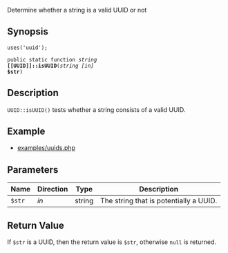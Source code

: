 Determine whether a string is a valid UUID or not

## Synopsis

<code>uses('uuid');</code>

<code>public static function <i>string</i> <b>[[UUID]]::isUUID</b>(<i>string</i> <i>[in]</i> <b>$str</b>)</code>

## Description

`UUID::isUUID()` tests whether a string consists of a valid UUID.

## Example

* [examples/uuids.php](http://github.com/nexgenta/eregansu/blob/master/examples/uuids.php)

## Parameters

<table>
  <thead>
    <tr>
      <th>Name</th>
      <th>Direction</th>
      <th>Type</th>
      <th>Description</th>
    </tr>
  </thead>
  <tbody>
    <tr>
      <td><code>$str</code>
      <td><i>in</i></td>
      <td>string</td>
      <td>
The string that is potentially a UUID.
      </td>
    </tr>
  </tbody>
</table>

## Return Value

If `$str` is a UUID, then the return value is `$str`, otherwise `null` is returned.

